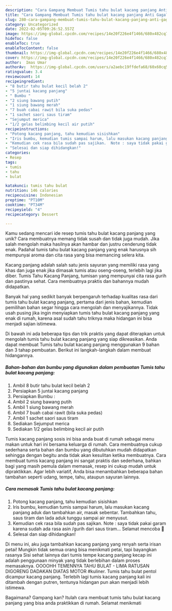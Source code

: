 ```yaml
---
description: "Cara Gampang Membuat Tumis tahu bulat kacang panjang Anti Gagal"
title: "Cara Gampang Membuat Tumis tahu bulat kacang panjang Anti Gagal"
slug: 280-cara-gampang-membuat-tumis-tahu-bulat-kacang-panjang-anti-gagal
category: Uncategorized
date: 2022-02-05T09:26:52.557Z
image: https://img-global.cpcdn.com/recipes/14e20f226e4f1466/680x482cq70/tumis-tahu-bulat-kacang-panjang-foto-resep-utama.jpg
hideToc: false
enableToc: true
enableTocContent: false
thumbnail: https://img-global.cpcdn.com/recipes/14e20f226e4f1466/680x482cq70/tumis-tahu-bulat-kacang-panjang-foto-resep-utama.jpg
cover: https://img-global.cpcdn.com/recipes/14e20f226e4f1466/680x482cq70/tumis-tahu-bulat-kacang-panjang-foto-resep-utama.jpg
author:  Imas Umar
authorAv:  https://img-global.cpcdn.com/users/a2aebc19ffdefa68/60x60cq50/avatar.jpg
ratingvalue: 3.4
reviewcount: 14
recipeingredient:
- "8 butir tahu bulat kecil belah 2"
- "5 juntai kacang panjang"
- " Bumbu "
- "2 siung bawang putih"
- "1 siung bawang merah"
- "7 buah cabai rawit bila suka pedas"
- "1 sachet saori saus tiram"
- "Sejumput merica"
- "1/2 gelas belimbing kecil air putih"
recipeinstructions:
- "Potong kacang panjang, tahu kemudian sisishkan"
- "Iris bumbu, kemudian tumis sampai harum, lalu masukan kacang panjang aduk dan tambahkan air, masak sebentar. Tambahkan tahu, saus tiram dan lada aduk tunggu sampai air menyusut."
- "Kemudian cek rasa bila sudah pas sajikan.  Note : saya tidak pakai garam karena sudah ada rasa asin /gurih dari saus tiram... Selamat mencoba 🤗"
- "Selesai dan siap dihidangkan!"
categories:
- Resep
tags:
- tumis
- tahu
- bulat

katakunci: tumis tahu bulat 
nutrition: 146 calories
recipecuisine: Indonesian
preptime: "PT10M"
cooktime: "PT34M"
recipeyield: "4"
recipecategory: Dessert

---
```



Kamu sedang mencari ide resep tumis tahu bulat kacang panjang yang unik? Cara membuatnya memang tidak susah dan tidak juga mudah. Jika salah mengolah maka hasilnya akan hambar dan justru cenderung tidak enak. Padahal tumis tahu bulat kacang panjang yang enak harusnya sih mempunyai aroma dan cita rasa yang bisa memancing selera kita.


Kacang panjang adalah salah satu jenis sayuran yang memiliki rasa yang khas dan juga enak jika dimasak tumis atau oseng-oseng, terlebih lagi jika diber. Tumis Tahu Kacang Panjang, tumisan yang mempunyai cita rasa gurih dan pastinya sehat. Cara membuatnya praktis dan bahannya mudah didapatkan.

Banyak hal yang sedikit banyak berpengaruh terhadap kualitas rasa dari tumis tahu bulat kacang panjang, pertama dari jenis bahan, kemudian pemilihan bahan segar hingga cara mengolah dan menyajikannya. Tidak usah pusing jika ingin menyiapkan tumis tahu bulat kacang panjang yang enak di rumah, karena asal sudah tahu triknya maka hidangan ini bisa menjadi sajian istimewa.


Di bawah ini ada beberapa tips dan trik praktis yang dapat diterapkan untuk mengolah tumis tahu bulat kacang panjang yang siap dikreasikan. Anda dapat membuat Tumis tahu bulat kacang panjang menggunakan 9 bahan dan 3 tahap pembuatan. Berikut ini langkah-langkah dalam membuat hidangannya.

<!--inarticleads1-->

##### Bahan-bahan dan bumbu yang digunakan dalam pembuatan Tumis tahu bulat kacang panjang:

1. Ambil 8 butir tahu bulat kecil belah 2
1. Persiapkan 5 juntai kacang panjang
1. Persiapkan  Bumbu :
1. Ambil 2 siung bawang putih
1. Ambil 1 siung bawang merah
1. Ambil 7 buah cabai rawit (bila suka pedas)
1. Ambil 1 sachet saori saus tiram
1. Sediakan Sejumput merica
1. Sediakan 1/2 gelas belimbing kecil air putih


Tumis kacang panjang sosis ini bisa anda buat di rumah sebagai menu makan untuk hari ini bersama keluarga di rumah. Cara membuatnya cukup sederhana serta bahan dan bumbu yang dibutuhkan mudah didapatkan sehingga dengan begitu anda tidak akan kesulitan ketika membuatnya. Cara membuat tumis kacang panjang ini sangat praktis dan sederhana, bahkan bagi yang masih pemula dalam memasak, resep ini cukup mudah untuk dipraktikkan. Agar lebih variatif, Anda bisa menambahkan beberapa bahan tambahan seperti udang, tempe, tahu, ataupun sayuran lainnya. 

<!--inarticleads2-->

##### Cara memasak Tumis tahu bulat kacang panjang:

1. Potong kacang panjang, tahu kemudian sisishkan
1. Iris bumbu, kemudian tumis sampai harum, lalu masukan kacang panjang aduk dan tambahkan air, masak sebentar. Tambahkan tahu, saus tiram dan lada aduk tunggu sampai air menyusut.
1. Kemudian cek rasa bila sudah pas sajikan.  Note : saya tidak pakai garam karena sudah ada rasa asin /gurih dari saus tiram... Selamat mencoba 🤗
1. Selesai dan siap dihidangkan!

Di menu ini, aku juga tambahkan kacang panjang yang renyah serta irisan petai! Mungkin tidak semua orang bisa menikmati petai, tapi bayangkan rasanya Sisi sehat lainnya dari tumis tempe kacang panjang kecap ini adalah penggunaan minyak yang tidak berlebihan dalam proses memasaknya. OOOOHH TEMENNYA TAHU BULAT - LIMA RATUSAN DIGORENG DADAKAN DIATAS MOTOR #kuliner. Tumis tahu bulat pentol dicampur kacang panjang. Terlebih lagi tumis kacang panjang kali ini ditambah dengan putren, tentunya hidangan pun akan menjadi lebih istimewa. 

Bagaimana? Gampang kan? Itulah cara membuat tumis tahu bulat kacang panjang yang bisa anda praktikkan di rumah. Selamat menikmati
